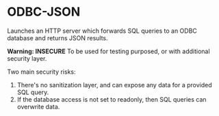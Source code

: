 # ODBC-JSON

Launches an HTTP server which forwards SQL queries to an ODBC database and returns JSON results.

**Warning: INSECURE** To be used for testing purposed, or with additional security layer.

Two main security risks:

1. There's no sanitization layer, and can expose any data for a provided SQL query.
2. If the database access is not set to readonly, then SQL queries can overwrite data.
